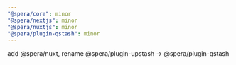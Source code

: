 ```yaml
---
"@spera/core": minor
"@spera/nextjs": minor
"@spera/nuxtjs": minor
"@spera/plugin-qstash": minor
---
```


add @spera/nuxt, rename @spera/plugin-upstash -> @spera/plugin-qstash
